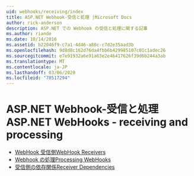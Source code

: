 ```yaml
---
uid: webhooks/receiving/index
title: ASP.NET Webhook-受信と処理 |Microsoft Docs
author: rick-anderson
description: ASP.NET での Webhook の受信と処理に関する記事
ms.author: riande
ms.date: 10/14/2016
ms.assetid: b22046f9-c7a1-4d46-a80c-c7d2e35aad3b
ms.openlocfilehash: 9d8d8c162d76da4fbb6b429985107c01c1adec26
ms.sourcegitcommit: e7e91932a6e91a63e2e46417626f39d6b244a3ab
ms.translationtype: MT
ms.contentlocale: ja-JP
ms.lasthandoff: 03/06/2020
ms.locfileid: "78517294"
---
```

# <a name="aspnet-webhooks---receiving-and-processing"></a><span data-ttu-id="073aa-103">ASP.NET Webhook-受信と処理</span><span class="sxs-lookup"><span data-stu-id="073aa-103">ASP.NET WebHooks - receiving and processing</span></span>

* [<span data-ttu-id="073aa-104">WebHook 受信側</span><span class="sxs-lookup"><span data-stu-id="073aa-104">WebHook Receivers</span></span>](receivers.md)
* [<span data-ttu-id="073aa-105">Webhook の処理</span><span class="sxs-lookup"><span data-stu-id="073aa-105">Processing WebHooks</span></span>](handlers.md)
* [<span data-ttu-id="073aa-106">受信側の依存関係</span><span class="sxs-lookup"><span data-stu-id="073aa-106">Receiver Dependencies</span></span>](dependencies.md)

